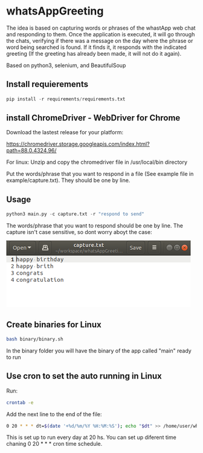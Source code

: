 # whatsAppGreeting

The idea is based on capturing words or phrases of the whastApp web chat and responding to them. Once the application is executed, it will go through the chats, verifying if there was a message on the day where the phrase or word being searched is found. If it finds it, it responds with the indicated greeting (If the greeting has already been made, it will not do it again).

Based on python3, selenium, and BeautifulSoup

## Install requierements
```python
pip install -r requirements/requirements.txt
```
## install ChromeDriver - WebDriver for Chrome

Download the lastest release for your platform:

https://chromedriver.storage.googleapis.com/index.html?path=88.0.4324.96/

For linux: Unzip and copy the chromedriver file in /usr/local/bin directory

Put the words/phrase that you want to respond in a file (See example file in example/capture.txt). They should be one by line.

## Usage
```python
python3 main.py -c capture.txt -r "respond to send"
```
The words/phrase that you want to respond should be one by line. The capture isn't case sensitive, so dont worry aboyt the case:

![](https://github.com/AgustinPardo/whatsAppGreeting/blob/main/example/capture.png)

## Create binaries for Linux
```bash
bash binary/binary.sh
```

In the binary folder you will have the binary of the app called "main" ready to run

## Use cron to set the auto running in Linux

Run:
```bash
crontab -e
```

Add the next line to the end of the file:

```bash
0 20 * * * dt=$(date '+%d/%m/%Y %H:%M:%S'); echo "$dt" >> /home/user/whatsAppGreeting/config/cronLog/log.log; python3 /home/user/whatsAppGreeting/app/main.py -h >> /home/user/whatsAppGreeting/config/cronLog/log.log
```

This is set up to run every day at 20 hs. You can set up diferent time chaning 0 20 * * * cron time schedule.


